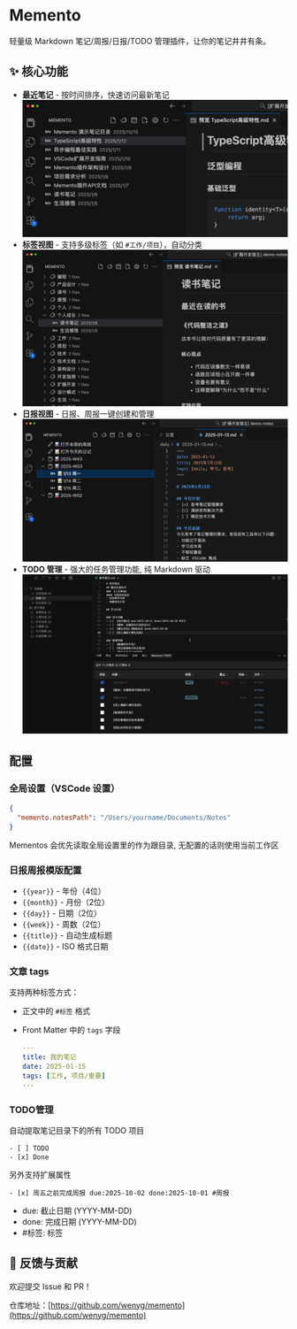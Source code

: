 # Memento

轻量级 Markdown 笔记/周报/日报/TODO 管理插件，让你的笔记井井有条。

## ✨ 核心功能

- **最近笔记** - 按时间排序，快速访问最新笔记
![最近笔记视图](screenshots/main.png)
- **标签视图** - 支持多级标签（如 `#工作/项目`），自动分类
![标签视图](screenshots/tags.png)
- **日报视图** - 日报、周报一键创建和管理
![日报视图](screenshots/report.png)
- **TODO 管理** - 强大的任务管理功能, 纯 Markdown 驱动
![日报视图](screenshots/todo.png)


## 配置

### 全局设置（VSCode 设置）
```json
{
  "memento.notesPath": "/Users/yourname/Documents/Notes"
}
```

Mementos 会优先读取全局设置里的作为跟目录, 无配置的话则使用当前工作区

### 日报周报模版配置

- `{{year}}` - 年份（4位）
- `{{month}}` - 月份（2位）
- `{{day}}` - 日期（2位）
- `{{week}}` - 周数（2位）
- `{{title}}` - 自动生成标题
- `{{date}}` - ISO 格式日期

### 文章 tags

支持两种标签方式：
- 正文中的 `#标签` 格式
- Front Matter 中的 `tags` 字段

    ```yaml
    ---
    title: 我的笔记
    date: 2025-01-15
    tags: [工作, 项目/重要]
    ---
    ```

### TODO管理

自动提取笔记目录下的所有 TODO 项目
```
- [ ] TODO
- [x] Done 
```
另外支持扩展属性

```
- [x] 周五之前完成周报 due:2025-10-02 done:2025-10-01 #周报
```
- due: 截止日期 (YYYY-MM-DD)
- done: 完成日期 (YYYY-MM-DD)
- #标签: 标签


## 🤝 反馈与贡献

欢迎提交 Issue 和 PR！

仓库地址：[https://github.com/wenyg/memento](https://github.com/wenyg/memento)